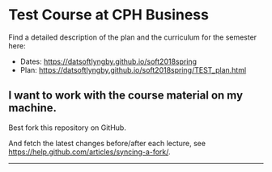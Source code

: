# Test Course at CPH Business

Find a detailed description of the plan and the curriculum for the semester here:

  * Dates: https://datsoftlyngby.github.io/soft2018spring
  * Plan: https://datsoftlyngby.github.io/soft2018spring/TEST_plan.html


## I want to work with the course material on my machine.

Best fork this repository on GitHub.

And fetch the latest changes before/after each lecture, see https://help.github.com/articles/syncing-a-fork/.

-------------------
